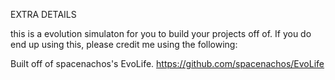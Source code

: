 EXTRA DETAILS

this is a evolution simulaton for you to build your projects off of.
If you do end up using this, please credit me using the following:

Built off of spacenachos's EvoLife. https://github.com/spacenachos/EvoLife

